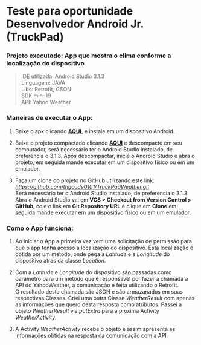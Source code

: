 # Teste para oportunidade Desenvolvedor Android Jr. (TruckPad) #

### Projeto executado: App que mostra o clima conforme a localização do dispositivo ###

>IDE utilizada: Android Studio 3.1.3  
>Linguagem: JAVA  
>Libs: Retrofit, GSON  
>SDK min: 19  
>API: Yahoo Weather  

### Maneiras de executar o App: ###

1. Baixe o apk clicando [**AQUI**](https://drive.google.com/file/d/1AdSzI2AWRvBL-ia-qKGWssyok0JcUF-H/view?usp=sharing), e instale em um dispositivo Android.

2. Baixe o projeto compactado clicando [**AQUI**](https://drive.google.com/open?id=1wwNRlrSGFlEgR_A1U3cKYvH8zztrx0J6) e descompacte em seu computador, será necessário ter o Android Studio instalado, de preferencia o 3.1.3.
Após descompactar, inicie o Android Studio e abra o projeto, em seguida mande executar em um dispositivo físico ou em um emulador.

3. Faça um clone do projeto no GitHub utilizando este link: *https://github.com/thgcode0101/TruckPadWeather.git*  
Será necessário ter o Android Studio instalado, de preferencia o 3.1.3.
Abra o Android Studio vai em **VCS > Checkout from Version Control > GitHub**, cole o link em **Git Repository URL** e clique em **Clone**
em seguida mande executar em um dispositivo físico ou em um emulador.


### Como o App funciona: ###

1. Ao iniciar o App a primeira vez vem uma solicitação de permissão para que o app tenha acesso a localização do dispositivo. Esta localização é obtida por um metodo, onde pega a *Latitude* e a *Longitude* do dispositivo atras da classe *Location*.

2. Com a *Latitude* e *Longitude* do dispositivo são passadas como parâmetro para um método que é responsável por fazer a chamada a API do YahooWeather, a comunicação é feita utilizando o Retrofit.  
O resultado desta chamada são JSON e são armazanados em suas respectivas Classes. Criei uma outra Classe *WeatherResult* com apenas as informações que quero desta resposta como atributos. Passei a objeto *WeatherResult* via *putExtra* para a proxima Activity *WeatherActivity*.

3. A Activity *WeatherActivity* recebe o objeto e assim apresenta as informações obtidas na resposta da comunicação com a API.




